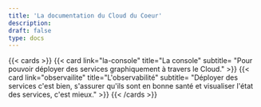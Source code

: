 ```yaml
---
title: 'La documentation du Cloud du Coeur'
description:
draft: false
type: docs
---
```


{{< cards >}}
  {{< card link="la-console" title="La console" subtitle= "Pour pouvoir déployer des services graphiquement à travers le Cloud." >}}
  {{< card link="observailite" title="L'observabilité" subtitle= "Déployer des services c'est bien, s'assurer qu'ils sont en bonne santé et visualiser l'état des services, c'est mieux." >}}
{{< /cards >}}

